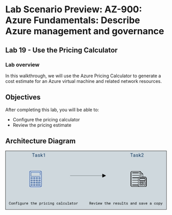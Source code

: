 # Lab Scenario Preview: AZ-900: Azure Fundamentals: Describe Azure management and governance

## Lab 19 - Use the Pricing Calculator

### Lab overview

In this walkthrough, we will use the Azure Pricing Calculator to generate a cost estimate for an Azure virtual machine and related network resources.

## Objectives

After completing this lab, you will be able to:

- Configure the pricing calculator
- Review the pricing estimate

## Architecture Diagram

![](../images/az900lab19.png)